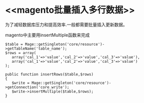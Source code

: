 # <<magento批量插入多行数据>>

为了减轻数据库压力和提高效率.一般都需要批量插入更新数据。

magento中主要用insertMultiple函数来完成

```
$table = Mage::getSingleton('core/resource')->getTableName('table_name');
$rows = array(
   array('cal_1'=>'value','cal_2'=>'value','cal_3'=>'value'),
   array('cal_1'=>'value','cal_2'=>'value','cal_3'=>'value')
);

public function insertRows($table,$rows)
{
   $write = Mage::getSingleton('core/resource')->getConnection('core_write');
   $write->insertMultiple($table,$rows);
}
```